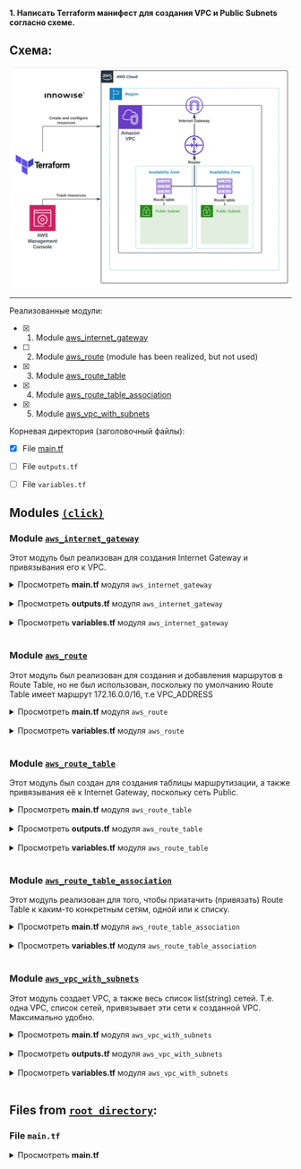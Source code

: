 **1. Написать Terraform манифест для создания VPC и Public Subnets согласно схеме.**

## Схема:

<div style="text-align:center;">
  <img src="./files/Task2.Scheme/scheme.png" alt="Scheme of task" width="650"/>
</div>

---

Реализованные модули:
- [x] 1. Module [aws_internet_gateway](#module-aws_internet_gateway)
- [ ] 2. Module [aws_route](#module-aws_route) (module has been realized, but not used)
- [x] 3. Module [aws_route_table](#module-aws_route_table)
- [x] 4. Module [aws_route_table_association](#module-aws_route_table_association)
- [x] 5. Module [aws_vpc_with_subnets](#module-aws_vpc_with_subnets)


Корневая директория (заголовочный файлы):
- [x] File [main.tf](#files-from-root-directory)
- [ ] File `outputs.tf`
- [ ] File `variables.tf`


## Modules [`(click)`](./files/Task2/modules/)


### Module [`aws_internet_gateway`](./files/Task2/modules/aws_internet_gateway/)

Этот модуль был реализован для создания Internet Gateway и привязывания его к VPC.

<details>
<summary>Просмотреть <b>main.tf</b> модуля <code>aws_internet_gateway</code></summary>

```hcl
# Creating IGW and attach to VPC ID
resource "aws_internet_gateway" "main_igw" {
  vpc_id = var.vpc_id_for_igw

  tags = {
    Name = var.igw_name
  }
}
```

</details>
<br>

<details>
<summary>Просмотреть <b>outputs.tf</b> модуля <code>aws_internet_gateway</code></summary>

```hcl
output "igw_id" {
  value = aws_internet_gateway.main_igw.id
}
```

</details> 
<br>

<details>
<summary>Просмотреть <b>variables.tf</b> модуля <code>aws_internet_gateway</code></summary>

```hcl
variable "vpc_id_for_igw" {
  type    = string
  default = ""
}

variable "igw_name" {
  type    = string
  default = "Null (please set a name)"
}
```

</details>
<br>

### Module [`aws_route`](./files/Task2/modules/aws_route/)

Этот модуль был реализован для создания и добавления маршрутов в Route Table, но не был использован, поскольку по умолчанию Route Table имеет маршрут 172.16.0.0/16, т.е VPC_ADDRESS

<details>
<summary>Просмотреть <b>main.tf</b> модуля <code>aws_route</code></summary>

```hcl
# Creating route and attach to Route Table
resource "aws_route" "add_route" {
  count = length(var.list_of_destinations)

  route_table_id         = var.routetable_id
  gateway_id             = var.gateway_id_for_route
  destination_cidr_block = element(var.list_of_destinations, count.index)
}
```

</details>
<br>

<details>
<summary>Просмотреть <b>variables.tf</b> модуля <code>aws_route</code></summary>

```hcl
variable "routetable_id" {
  type    = string
  default = ""
}

variable "gateway_id_for_route" {
  type    = string
  default = ""
}

variable "list_of_destinations" {
  type = list(string)
}
```

</details>
<br>

### Module [`aws_route_table`](./files/Task2/modules/aws_route_table/)

Этот модуль был создан для создания таблицы маршрутизации, а также привязывания её к Internet Gateway, поскольку сеть Public.

<details>
<summary>Просмотреть <b>main.tf</b> модуля <code>aws_route_table</code></summary>

```hcl
# Creating Route Table
resource "aws_route_table" "route_table" {
  vpc_id = var.vpc_id_for_route_table

  route {
    cidr_block = var.route_table_cidr_block
    gateway_id = var.route_table_igw_id
  }

  tags = {
    Name = var.routetable_name
  }
}
```

</details>
<br>

<details>
<summary>Просмотреть <b>outputs.tf</b> модуля <code>aws_route_table</code></summary>

```hcl
output "route_table_id" {
  value = aws_route_table.route_table.id
}
```

</details> 
<br>

<details>
<summary>Просмотреть <b>variables.tf</b> модуля <code>aws_route_table</code></summary>

```hcl
variable "route_table_cidr_block" {
  type    = string
  default = ""
}

variable "vpc_id_for_route_table" {
  type    = string
  default = ""
}

variable "route_table_igw_id" {
  type    = string
  default = ""
}

variable "routetable_name" {
  type    = string
  default = "Null (please set a name)"
}
```

</details>
<br>

### Module [`aws_route_table_association`](./files/Task2/modules/aws_route_table_association/)

Этот модуль реализован для того, чтобы приатачить (привязать) Route Table к каким-то конкретным сетям, одной или к списку.

<details>
<summary>Просмотреть <b>main.tf</b> модуля <code>aws_route_table_association</code></summary>

```hcl
# Attach Route Table to all subnets
resource "aws_route_table_association" "to_list_of_subnets" {
  count          = length(var.subnet_ids)
  route_table_id = var.route_table_to_attach
  subnet_id      = element(var.subnet_ids, count.index)
}
```

</details>
<br>

<details>
<summary>Просмотреть <b>variables.tf</b> модуля <code>aws_route_table_association</code></summary>

```hcl
variable "route_table_to_attach" {
  type    = string
  default = ""
}

variable "subnet_ids" {
  type    = list(string)
  default = []
}
```

</details>
<br>

### Module [`aws_vpc_with_subnets`](./files/Task2/modules/aws_vpc_with_subnets/)

Этот модуль создает VPC, а также весь список list(string) сетей. Т.е. одна VPC, список сетей, привязывает эти сети к созданной VPC. Максимально удобно.

<details>
<summary>Просмотреть <b>main.tf</b> модуля <code>aws_vpc_with_subnets</code></summary>

```hcl
# Creating main VPC
resource "aws_vpc" "main_vpc" {
  cidr_block = var.vpc_cidr

  tags = {
    Name = var.vpc_name
  }
}

# Creating Subnets in the main VPC
resource "aws_subnet" "creating_subnets" {
  count                   = length(var.public_subnets_cidrs)
  vpc_id                  = aws_vpc.main_vpc.id
  cidr_block              = element(var.public_subnets_cidrs, count.index)
  availability_zone       = element(var.azs, count.index)
  map_public_ip_on_launch = true

  tags = {
    Name = "[VPC: ${aws_vpc.main_vpc.id}] Public Subnet №${count.index + 1}"
  }
}
```

</details>
<br>

<details>
<summary>Просмотреть <b>outputs.tf</b> модуля <code>aws_vpc_with_subnets</code></summary>

```hcl
output "main_vpc_id" {
  value = aws_vpc.main_vpc.id
}

output "vpc_cidr_block" {
  value = aws_vpc.main_vpc.cidr_block
}

output "getlist_of_subnet_ids" {
  value = aws_subnet.creating_subnets[*].id
}
```

</details> 
<br>

<details>
<summary>Просмотреть <b>variables.tf</b> модуля <code>aws_vpc_with_subnets</code></summary>

```hcl
variable "public_subnets_cidrs" {
  type    = list(string)
  default = []
}

variable "azs" {
  type    = list(string)
  default = []
}

variable "vpc_cidr" {
  type    = string
  default = ""
}

variable "vpc_name" {
  type    = string
  default = "Null (please set a name)"
}
```

</details>
<br>

## Files from [`root directory`](./files/Task2/):

### File `main.tf`

<details>
<summary>Просмотреть <b>main.tf</b></summary>

```hcl
provider "aws" {
  region = "eu-north-1"
}

# Creating a VPC and a list of subnets in it
module "aws_vpc_with_subnets" {
  source = "./modules/aws_vpc_with_subnets"

  vpc_cidr             = "172.16.0.0/16"
  public_subnets_cidrs = ["172.16.0.0/24", "172.16.1.0/24", "172.16.2.0/24"]
  azs                  = ["eu-north-1a"]
  vpc_name             = "The main VPC of project"
}

# Creating internet gateway and attach his to VPC
module "aws_igw" {
  source = "./modules/aws_internet_gateway"

  vpc_id_for_igw = module.aws_vpc_with_subnets.main_vpc_id
  igw_name       = "Internet Gateway for main VPC"

  depends_on = [module.aws_vpc_with_subnets]
}

# Creating Route Table and attach her to VPC and IGW
module "aws_route_table" {
  source = "./modules/aws_route_table"

  route_table_cidr_block = "0.0.0.0/0"
  vpc_id_for_route_table = module.aws_vpc_with_subnets.main_vpc_id
  route_table_igw_id     = module.aws_igw.igw_id
  routetable_name        = "Route table for main VPC"

  depends_on = [module.aws_igw]
}

# Module for adding routes to Route Table, but it's not being used.
# Because the default routing path to the VPC network is specified
# in the route table. 

# module "add_routes" {
#   source = "./modules/aws_route"
#
#   routetable_id        = module.aws_route_table.route_table_id
#   gateway_id_for_route = module.aws_igw.igw_id
#   list_of_destinations = ["172.16.1.0/24", "172.16.2.0/24"]
#
#   depends_on = [module.aws_route_table]
# }

# Attach Route Table to subnets
module "attach_table_to_subnets" {
  source = "./modules/aws_route_table_association"

  route_table_to_attach = module.aws_route_table.route_table_id
  subnet_ids            = module.aws_vpc_with_subnets.getlist_of_subnet_ids

  # If you are using the "aws_route" module (add_routes), change the value of "depends_on" to module.add_routes
  depends_on = [module.aws_route_table]
}
```

</details> 
<br>